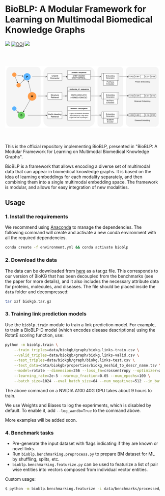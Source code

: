 # BioBLP: A Modular Framework for Learning on Multimodal Biomedical Knowledge Graphs
<div>
<a href="https://github.com/dfdazac/blp/blob/master/LICENSE">
    <img src="https://img.shields.io/badge/License-MIT-blue.svg"></a>
    <a href="https://doi.org/10.5281/zenodo.8005711"><img src="https://zenodo.org/badge/DOI/10.5281/zenodo.8005711.svg" alt="DOI"></a>
    <a href="https://arxiv.org/abs/2306.03606"><img src="http://img.shields.io/badge/Paper-PDF-red.svg"></a>
</div>

<br><br>
<div align="center">
<img src="fig.png" width="800" />
</div>
<br><br>

This is the official repository implementing BioBLP, presented in "BioBLP: A Modular Framework for Learning on Multimodal Biomedical Knowledge Graphs".

BioBLP is a framework that allows encoding a diverse set of multimodal data that can appear in biomedical knowledge graphs. It is based on the idea of learning embeddings for each modality separately, and then combining them into a single multimodal embedding space. The framework is modular, and allows for easy integration of new modalities.

## Usage

### 1. Install the requirements

We recommend using [Anaconda](https://www.anaconda.com/) to manage the dependencies. The following command will create and activate a new conda environment with all the required dependencies.

```bash
conda create -f environment.yml && conda activate bioblp
```

### 2. Download the data

The data can be downloaded from [here](https://doi.org/10.5281/zenodo.8005711) as a tar.gz file. This corresponds to our version of BioKG that has been decoupled from the benchmarks (see the paper for more details), and it also includes the necessary attribute data for proteins, molecules, and diseases.
The file should be placed inside the `data` folder and decompressed:

```bash
tar xzf biokgb.tar.gz
```

### 3. Training link prediction models

Use the `bioblp.train` module to train a link prediction model. For example, to train a BioBLP-D model (which encodes disease descriptions) using the RotatE scoring function, use:

```sh
python -m bioblp.train \
    --train_triples=data/biokgb/graph/biokg.links-train.csv \
    --valid_triples=data/biokgb/graph/biokg.links-valid.csv \
    --test_triples=data/biokgb/graph/biokg.links-test.csv \
    --text_data=data/biokgb/properties/biokg_meshid_to_descr_name.tsv \
    --model=rotate --dimension=256 --loss_fn=crossentropy --optimizer=adam \
    --learning_rate=2e-5 --warmup_fraction=0.05 --num_epochs=100 \
    --batch_size=1024 --eval_batch_size=64 --num_negatives=512 --in_batch_negatives=True
```

The above command on a NVIDIA A100 40G GPU takes about 9 hours to train.

We use Weights and Biases to log the experiments, which is disabled by default. To enable it, add `--log_wandb=True` to the command above.

More examples will be added soon.

### 4. Benchmark tasks
* Pre-generate the input dataset with flags indicating if they are known or novel links. 
* Run `bioblp.benchmarking.preprocess.py` to prepare BM dataset for ML by shuffling, splits, etc.
* `bioblp.benchmarking.featurize.py` can be used to featurize a list of pair wise entities into vectors composed from individual vector entities.

Custom usage:
```bash
$ python -m bioblp.benchmarking.featurize -i data/benchmarks/processed/dpi_benchmark_p2n-1-10.tsv -o data/features -t kgem -f models/1baon0eg/ -j concatenate
```
